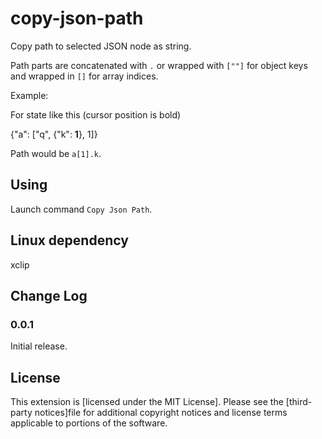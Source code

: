 # copy-json-path

Copy path to selected JSON node as string.

Path parts are concatenated with `.` or wrapped with `[""]` for object keys and wrapped in `[]` for array indices.

Example:

For state like this (cursor position is bold)

{"a": ["q", {"k": **1**}, 1]}

Path would be `a[1].k`.

## Using

Launch command `Copy Json Path`.

## Linux dependency

xclip

## Change Log

### 0.0.1

Initial release.

## License
This extension is [licensed under the MIT License]. Please see the [third-party notices]file for additional copyright notices and license terms applicable to portions of the software.
